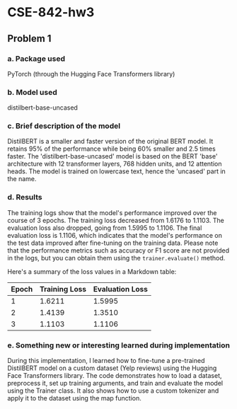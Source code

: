 # CSE-842-hw3
## Problem 1
### a. Package used

PyTorch (through the Hugging Face Transformers library)

### b. Model used

distilbert-base-uncased

### c. Brief description of the model

DistilBERT is a smaller and faster version of the original BERT model. It retains 95% of the performance while being 60% smaller and 2.5 times faster. The 'distilbert-base-uncased' model is based on the BERT 'base' architecture with 12 transformer layers, 768 hidden units, and 12 attention heads. The model is trained on lowercase text, hence the 'uncased' part in the name.

### d. Results

The training logs show that the model's performance improved over the course of 3 epochs. The training loss decreased from 1.6176 to 1.1103. The evaluation loss also dropped, going from 1.5995 to 1.1106. The final evaluation loss is 1.1106, which indicates that the model's performance on the test data improved after fine-tuning on the training data. Please note that the performance metrics such as accuracy or F1 score are not provided in the logs, but you can obtain them using the `trainer.evaluate()` method.

Here's a summary of the loss values in a Markdown table:

| Epoch | Training Loss | Evaluation Loss |
|-------|---------------|-----------------|
| 1     | 1.6211        | 1.5995          |
| 2     | 1.4139        | 1.3510          |
| 3     | 1.1103        | 1.1106          |

### e. Something new or interesting learned during implementation

During this implementation, I learned how to fine-tune a pre-trained DistilBERT model on a custom dataset (Yelp reviews) using the Hugging Face Transformers library. The code demonstrates how to load a dataset, preprocess it, set up training arguments, and train and evaluate the model using the Trainer class. It also shows how to use a custom tokenizer and apply it to the dataset using the map function.
